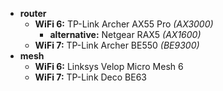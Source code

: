 - **router** 
	- **WiFi 6:**  TP-Link Archer AX55 Pro *(AX3000)*
		- **alternative:** Netgear RAX5 *(AX1600)*
	- **WiFi 7:** TP-Link Archer BE550 *(BE9300)*
- **mesh**
	- **WiFi 6:** Linksys Velop Micro Mesh 6
	- **WiFi 7:** TP-Link Deco BE63